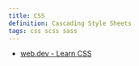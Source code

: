```yaml
---
title: CSS
definition: Cascading Style Sheets
tags: css scss sass
---
```


- [web.dev - Learn CSS](https://web.dev/learn/css/)

